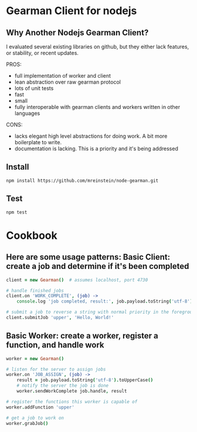 Gearman Client for nodejs 
========

Why Another Nodejs Gearman Client?
--------
I evaluated several existing libraries on github, but they either lack features, or stability, or recent updates. 

PROS:

* full implementation of worker and client
* lean abstraction over raw gearman protocol
* lots of unit tests
* fast
* small
* fully interoperable with gearman clients and workers written in other languages

CONS:

* lacks elegant high level abstractions for doing work. A bit more boilerplate to write.
* documentation is lacking. This is a priority and it's being addressed


Install
--------
```
npm install https://github.com/mreinstein/node-gearman.git
```

Test
--------
```
npm test
```


Cookbook
========

Here are some usage patterns:
Basic Client: create a job and determine if it's been completed
--------
```coffeescript
client = new Gearman()  # assumes localhost, port 4730

# handle finished jobs
client.on 'WORK_COMPLETE', (job) ->
	console.log 'job completed, result:', job.payload.toString('utf-8')

# submit a job to reverse a string with normal priority in the foreground
client.submitJob 'upper', 'Hello, World!'
```

Basic Worker: create a worker, register a function, and handle work
--------
```coffeescript
worker = new Gearman()

# listen for the server to assign jobs
worker.on 'JOB_ASSIGN', (job) ->
	result = job.payload.toString('utf-8').toUpperCase()
	# notify the server the job is done
	worker.sendWorkComplete job.handle, result

# register the functions this worker is capable of
worker.addFunction 'upper'

# get a job to work on
worker.grabJob()
```

